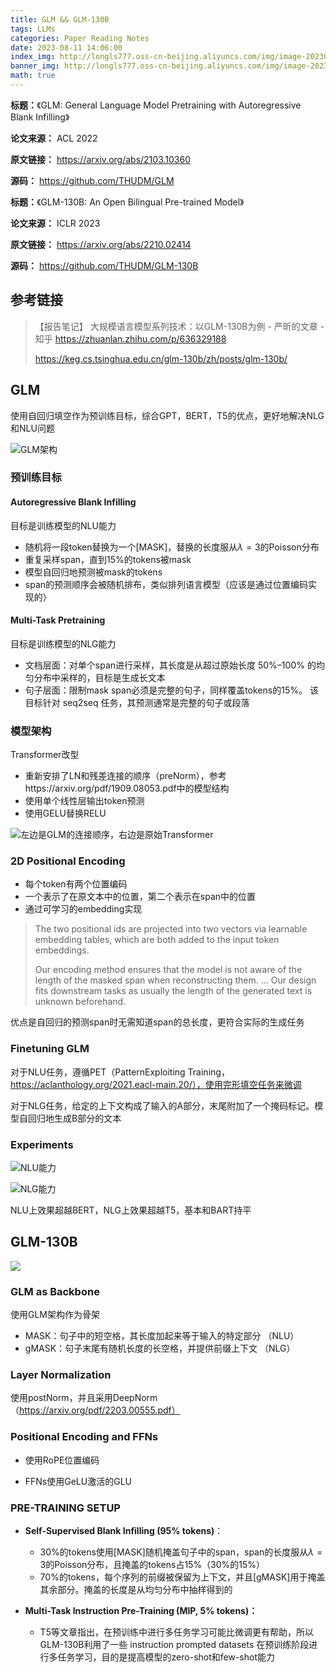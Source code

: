 ```yaml
---
title: GLM && GLM-130B
tags: LLMs
categories: Paper Reading Notes
date: 2023-08-11 14:06:00
index_img: http://longls777.oss-cn-beijing.aliyuncs.com/img/image-20230811142624851.png
banner_img: http://longls777.oss-cn-beijing.aliyuncs.com/img/image-20230811142624851.png
math: true
---
```


**标题：**《GLM: General Language Model Pretraining with Autoregressive Blank Infilling》

**论文来源：** ACL 2022 

**原文链接：** https://arxiv.org/abs/2103.10360

**源码：** https://github.com/THUDM/GLM



**标题：**《GLM-130B: An Open Bilingual Pre-trained Model》

**论文来源：** ICLR 2023

**原文链接：** https://arxiv.org/abs/2210.02414 

**源码：** https://github.com/THUDM/GLM-130B





## 参考链接

> 【报告笔记】 大规模语言模型系列技术：以GLM-130B为例 - 严昕的文章 - 知乎 https://zhuanlan.zhihu.com/p/636329188
>
> https://keg.cs.tsinghua.edu.cn/glm-130b/zh/posts/glm-130b/



## GLM

使用自回归填空作为预训练目标，综合GPT，BERT，T5的优点，更好地解决NLG和NLU问题

![GLM架构](http://longls777.oss-cn-beijing.aliyuncs.com/img/image-20230811142624851.png)

### 预训练目标

#### Autoregressive Blank Infilling

目标是训练模型的NLU能力

- 随机将一段token替换为一个[MASK]，替换的长度服从$\lambda=3$的Poisson分布
- 重复采样span，直到15%的tokens被mask
- 模型自回归地预测被mask的tokens
- span的预测顺序会被随机排布，类似排列语言模型（应该是通过位置编码实现的）



#### Multi-Task Pretraining

目标是训练模型的NLG能力

- 文档层面：对单个span进行采样，其长度是从超过原始长度 50%–100% 的均匀分布中采样的，目标是生成长文本
- 句子层面：限制mask span必须是完整的句子，同样覆盖tokens的15%。 该目标针对 seq2seq 任务，其预测通常是完整的句子或段落



### 模型架构

Transformer改型

- 重新安排了LN和残差连接的顺序（preNorm），参考https://arxiv.org/pdf/1909.08053.pdf中的模型结构
- 使用单个线性层输出token预测
- 使用GELU替换RELU

![左边是GLM的连接顺序，右边是原始Transformer](http://longls777.oss-cn-beijing.aliyuncs.com/img/12343545987543.png)

### 2D Positional Encoding

- 每个token有两个位置编码
- 一个表示了在原文本中的位置，第二个表示在span中的位置
- 通过可学习的embedding实现

>  The two positional ids are projected into two vectors via learnable embedding tables, which are both added to the input token embeddings.
>
> Our encoding method ensures that the model is not aware of the length of the masked span when reconstructing them. ... Our design fits downstream tasks as usually the length of the generated text is unknown beforehand.

优点是自回归的预测span时无需知道span的总长度，更符合实际的生成任务



### Finetuning GLM

对于NLU任务，遵循PET（PatternExploiting Training，https://aclanthology.org/2021.eacl-main.20/），使用完形填空任务来微调

对于NLG任务，给定的上下文构成了输入的A部分，末尾附加了一个掩码标记。模型自回归地生成B部分的文本



### Experiments

![NLU能力](http://longls777.oss-cn-beijing.aliyuncs.com/img/image-20230811151017255.png)

![NLG能力](http://longls777.oss-cn-beijing.aliyuncs.com/img/image-20230811151127770.png)



NLU上效果超越BERT，NLG上效果超越T5，基本和BART持平



## GLM-130B

![](http://longls777.oss-cn-beijing.aliyuncs.com/img/image-20230811223922032.png)

### GLM as Backbone

使用GLM架构作为骨架

- MASK：句子中的短空格，其长度加起来等于输入的特定部分 （NLU）
- gMASK：句子末尾有随机长度的长空格，并提供前缀上下文   （NLG）



### Layer Normalization

使用postNorm，并且采用DeepNorm（https://arxiv.org/pdf/2203.00555.pdf）



### Positional Encoding and FFNs

- 使用RoPE位置编码

- FFNs使用GeLU激活的GLU



### PRE-TRAINING SETUP

- **Self-Supervised Blank Infilling (95% tokens)**：
  - 30%的tokens使用[MASK]随机掩盖句子中的span，span的长度服从$\lambda=3$的Poisson分布，且掩盖的tokens占15%（30%的15%）
  - 70%的tokens，每个序列的前缀被保留为上下文，并且[gMASK]用于掩盖其余部分。掩盖的长度是从均匀分布中抽样得到的

- **Multi-Task Instruction Pre-Training (MIP, 5% tokens)：**
  - T5等文章指出，在预训练中进行多任务学习可能比微调更有帮助，所以GLM-130B利用了一些 instruction prompted datasets 在预训练阶段进行多任务学习，目的是提高模型的zero-shot和few-shot能力